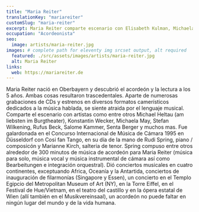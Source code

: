 ```yaml
---
title: "Maria Reiter"
translationKey: "mariareiter"
customSlug: "maria-reiter"
excerpt: Maria Reiter comparte escenario con Elisabeth Kulman, Michaela May, Norbert Nagel, Salome Kammer, Stefan Wilkening, Gerald Huber, Christian Gruber, Friedrich von Thun, Rudi Spring y Joachim Król, entre otros.
occupation: "Acordeonista"
seo:
  image: artists/maria-reiter.jpg
images: # complete path for eleventy img srcset output, alt required
  featured: ./src/assets/images/artists/maria-reiter.jpg
  alt: Maria Reiter
links:
  web: https://mariareiter.de
---
```


Maria Reiter nació en Oberbayern y descubrió el acordeón y la lectura a los 5 años. Ambas cosas resultaron trascedentales. Aparte de numerosas grabaciones de CDs y estrenos en diversos formatos camerísticos dedicados a la música hablada, se siente atraida por el lenguaje musical. Comparte el escenario con artistas como entre otros Michael Heltau (am liebsten im Burgtheater), Konstantin Wecker, Michaela May, Stefan Wilkening, Rufus Beck, Salome Kammer, Senta Berger y muchos mas. Fue galardonada en el Concurso Internacional de Música de Cámara 1995 en Düsseldorf con Cosi fan Tango, en su día de la mano de Rudi Spring, piano / composicón y Marianne Kirch, salteria de tenor. Spring compuso entre otros alrededor de 300 minutos de música de acordeón para Maria Reiter (música para solo, música vocal y música instrumental de cámara así como Bearbeitungen e integración orquestral). Dió conciertos musicales en cuatro continentes, exceptuando Africa, Oceanía y la Antartida, conciertos de inauguración de filarmonías (Singapore y Essen), un concierto en el Templo Egipcio del Metropolitan Museum of Art (NY), en la Torre Eiffel, en el Festival de Hue/Vietnam, en el teatro del castillo y en la ópera estatal de Wien (allí también en el Musikvereinsaal), un acordeón no puede faltar en ningún lugar del mundo y de la vida humana.
